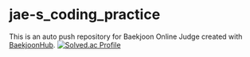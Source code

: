 # jae-s_coding_practice
This is an auto push repository for Baekjoon Online Judge created with [BaekjoonHub](https://github.com/BaekjoonHub/BaekjoonHub).
[![Solved.ac Profile](http://mazassumnida.wtf/api/generate_badge?boj=aslmov)](https://solved.ac/aslmov)

